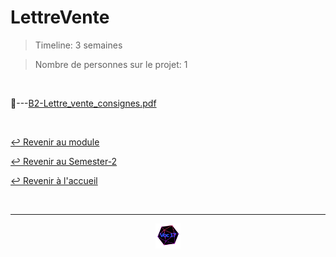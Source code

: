 # LettreVente

> Timeline: 3 semaines

> Nombre de personnes sur le projet: 1

<br>

📂---[B2-Lettre_vente_consignes.pdf](https://github.com/Studio-17/Epitech-Subjects/blob/main/Semester-2/B-PRO-200/LettreVente/B2-Lettre_vente_consignes.pdf)


<br>

[↩️ Revenir au module](https://github.com/Studio-17/Epitech-Subjects/tree/main/Semester-2/B-PRO-200)

[↩️ Revenir au Semester-2](https://github.com/Studio-17/Epitech-Subjects/tree/main/Semester-2)

[↩️ Revenir à l'accueil](https://github.com/Studio-17/Epitech-Subjects)

<br>

---

<div align="center">

<a href="https://github.com/Studio-17" target="_blank"><img src="../../../assets/voc17.gif" width="40"></a>

</div>